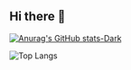 ## Hi there 👋

<picture>
  
  [![Anurag's GitHub stats-Dark](https://github-readme-stats.vercel.app/api?username=sergiohideki&show_icons=true&theme=tokyonight#gh-dark-mode-only)](https://github.com/anuraghazra/github-readme-stats#gh-dark-mode-only)

</picture>

![Top Langs](https://github-readme-stats.vercel.app/api/top-langs/?username=sergiohideki&layout=compact)

